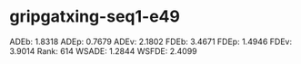 # gripgatxing-seq1-e49

ADEb: 1.8318
ADEp: 0.7679
ADEv: 2.1802
FDEb: 3.4671
FDEp: 1.4946
FDEv: 3.9014
Rank: 614
WSADE: 1.2844
WSFDE: 2.4099